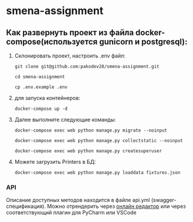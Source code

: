 # smena-assignment

## Как развернуть проект из файла docker-compose(используется gunicorn и postgresql):
1. Склонировать проект, настроить .env файл:
    ```
    git clone git@github.com:pakodev28/smena-assignment.git
    ```
    ```
    cd smena-assignment
    ```
    ```
    cp .env.example .env
    ```
2. для запуска контейнеров:
    ```
    docker-compose up -d
    ```
3. Далее выполните следующие команды:
    ```
    docker-compose exec web python manage.py migrate --noinput
    ```
    ```
    docker-compose exec web python manage.py collectstatic --noinput
    ```
    ```
    docker-compose exec web python manage.py createsuperuser
    ```

4. Можете загрузить Printers в БД:
    ```
    docker-compose exec web python manage.py loaddata fixtures.json
    ```

### API

Описание доступных методов находится в файле api.yml (swagger-спецификация). Можно отрендерить через [онлайн редактор](https://editor.swagger.io/) или через соответствующий плагин для PyCharm или VSCode